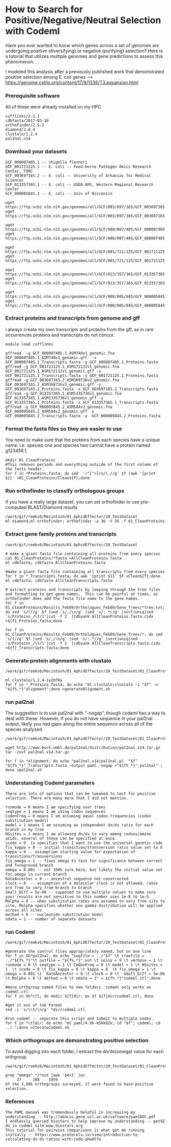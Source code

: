 # How to Search for Positive/Negative/Neutral Selection with Codeml

Have you ever wanted to know which genes across a set of genomes are undergoing positive (diversifying) or negative (purifying) selection?  Here is a tutorial that utilizes multiple genomes and gene predictions to assess this phenomenon.  

I modeled this analysis after a previously published work that demonstrated positive selection among E. coli genes --> https://genome.cshlp.org/content/17/9/1336/T3.expansion.html

### Prerequisite software
All of these were already installed on my HPC.
```
cufflinks/2.2.1
cdbfasta/2017-03-16
orthofinder/2.5.2
diamond/2.0.4
clustalo/1.2.4
pal2nal.v14
```


### Download your datasets
```
GCF_000007405.1 -- shigella flexneri
GCF_001721125.1 -- E. coli -- Food-borne Pathogen Omics Research Center, FORC
GCF_003697165.2 -- E. coli -- University of Arkansas for Medical Sciences
GCF_013357365.1 -- E. coli -- USDA-ARS, Western Regional Research Center
GCF_000005845.2 -- E. coli -- Univ of Wisconsin

wget https://ftp.ncbi.nlm.nih.gov/genomes/all/GCF/003/697/165/GCF_003697165.2_ASM369716v2/GCF_003697165.2_ASM369716v2_genomic.fna.gz
wget https://ftp.ncbi.nlm.nih.gov/genomes/all/GCF/003/697/165/GCF_003697165.2_ASM369716v2/GCF_003697165.2_ASM369716v2_genomic.gff.gz

wget https://ftp.ncbi.nlm.nih.gov/genomes/all/GCF/000/007/405/GCF_000007405.1_ASM740v1/GCF_000007405.1_ASM740v1_genomic.gff.gz
wget https://ftp.ncbi.nlm.nih.gov/genomes/all/GCF/000/007/405/GCF_000007405.1_ASM740v1/GCF_000007405.1_ASM740v1_genomic.fna.gz

wget https://ftp.ncbi.nlm.nih.gov/genomes/all/GCF/001/721/125/GCF_001721125.1_ASM172112v1/GCF_001721125.1_ASM172112v1_genomic.fna.gz
wget https://ftp.ncbi.nlm.nih.gov/genomes/all/GCF/001/721/125/GCF_001721125.1_ASM172112v1/GCF_001721125.1_ASM172112v1_genomic.gff.gz

wget https://ftp.ncbi.nlm.nih.gov/genomes/all/GCF/013/357/365/GCF_013357365.1_ASM1335736v1/GCF_013357365.1_ASM1335736v1_genomic.fna.gz
wget https://ftp.ncbi.nlm.nih.gov/genomes/all/GCF/013/357/365/GCF_013357365.1_ASM1335736v1/GCF_013357365.1_ASM1335736v1_genomic.gff.gz

wget https://ftp.ncbi.nlm.nih.gov/genomes/all/GCF/000/005/845/GCF_000005845.2_ASM584v2/GCF_000005845.2_ASM584v2_protein.faa.gz
wget https://ftp.ncbi.nlm.nih.gov/genomes/all/GCF/000/005/845/GCF_000005845.2_ASM584v2/GCF_000005845.2_ASM584v2_translated_cds.faa.gz
```

### Extract proteins and transcripts from genome and gff

I always create my own transcripts and proteins from the gff, as in rare occurrences proteins and transcripts do not concur.
```
module load cufflinks

gffread  -g GCF_000007405.1_ASM740v1_genomic.fna GCF_000007405.1_ASM740v1_genomic.gff  -x GCF_000007405.1_Transcripts.fasta -y GCF_000007405.1_Proteins.fasta
gffread -g GCF_001721125.1_ASM172112v1_genomic.fna GCF_001721125.1_ASM172112v1_genomic.gff -x GCF_001721125.1_Transcripts.fasta -y GCF_001721125.1_Proteins.fasta
gffread -g GCF_003697165.2_ASM369716v2_genomic.fna GCF_003697165.2_ASM369716v2_genomic.gff -y GCF_003697165.2_Proteins.fasta -x GCF_003697165.2_Transcripts.fasta
gffread -g GCF_013357365.1_ASM1335736v1_genomic.fna GCF_013357365.1_ASM1335736v1_genomic.gff -y GCF_013357365.1_Proteins.fasta -x GCF_013357365.1_Transcripts.fasta
gffread -g GCF_000005845.2_ASM584v2_genomic.fna GCF_000005845.2_ASM584v2_genomic.gff -x GCF_000005845.2_Transcripts.fasta -y  GCF_000005845.2_Proteins.fasta
```

### Format the fasta files so they are easier to use
You need to make sure that the proteins from each species have a unique name.  i.e. species one and species two cannot have a protein named g123456.1.   
```
mkdir 01_CleanProteins
#This removes periods and everything outside of the first column of the fasta header.
for f in *Proteins.fasta; do sed  '/^[^>]/s/\.//g' $f |awk '{print $1}' >01_CleanProteins/Clean${f};done
```

### Run orthofinder to classify orthologous groups
If you have a really large dataset, you can set orthofinder to use pre-computed BLAST/Diamond results
```
/work/gif/remkv6/Macintosh/01_AphidEffector/20_TestDataset
ml diamond;ml orthofinder; orthofinder -a 36 -t 36 -f 01_CleanProteins
```

### Extract gene family proteins and transcripts
```
/work/gif/remkv6/Macintosh/01_AphidEffector/20_TestDataset

# make a giant fasta file containing all proteins from every species
cat 01_CleanProteins/*fasta >AllCleanProteins.fasta
ml cdbfasta; cdbfasta AllCleanProteins.fasta

#make a giant fasta file containing all transcripts from every species
for f in *_Transcripts.fasta; do awk '{print $1}' $f >Clean${f};done
ml cdbfasta; cdbfasta AllCleanTranscripts.fasta

# extract proteins and transcripts by looping through the tree files and formatting to get gene names.  This can be painful at times, as orthofinder does add the fasta file name to the gene names.
for f in 01_CleanProteins/Results_Feb09/Orthologues_Feb09/Gene_Trees/*tree.txt; do sed 's/(//g' $f |sed 's/,/\n/g' |sed 's/:.*//g' |sort|uniq|sed 's/Proteins_/\t/1'|cut -f 2  |cdbyank AllCleanProteins.fasta.cidx >${f}_Proteins.fasta;done

for f in 01_CleanProteins/Results_Feb09/Orthologues_Feb09/Gene_Trees/*; do sed 's/(//g' $f |sed 's/,/\n/g' |sed 's/:.*//g' |sort|uniq|sed 's/Proteins_/\t/1'|cut -f 2  |cdbyank AllCleanTranscripts.fasta.cidx >${f}_Transcripts.fasta;done
```

### Generate protein alignments with clustalo
```
/work/gif/remkv6/Macintosh/01_AphidEffector/20_TestDataset/01_CleanProteins/Results_Feb09/Orthologues_Feb09/Gene_Trees

ml clustalo/1.2.4-iy2mf6y
for f in *_Proteins.fasta; do echo "ml clustalo;clustalo -i "$f" -o "${f%.*}"alignment";done >generateAlignment.sh
```

### run pal2nal

The suggestion is to use pal2nal with "-nogap", though codeml has a way to deal with these. However, if you do not have sequence in your pal2nal output, likely you had gaps along the entire sequence across all of the species analyzed.
```
/work/gif/remkv6/Macintosh/01_AphidEffector/20_TestDataset/01_CleanProteins/Results_Feb09/Orthologues_Feb09/Gene_Trees

wget http://www.bork.embl.de/pal2nal/distribution/pal2nal.v14.tar.gz
tar -zxvf pal2nal.v14.tar.gz

for f in *alignment; do echo "pal2nal.v14/pal2nal.pl  "$f" "${f%_*}"_Transcripts.fasta -output paml -nogap >"${f%_*}"_pal2nal" ; done >pal2nal.sh
```
### Understanding Codeml parameters
```
There are lots of options that can be tweaked to test for positive selection. There are many more that I did not mention.

runmode = 0 means I am specifying user trees
seqtype = 1 means I am using codon sequences
CodonFreq = 0 means I am assuming equal codon frequencies (codon substitution model)
model = 1 means I am assuming an independent dn/ds ratio for each branch in my tree
NSsites = 1 means I am allowing dn/ds to vary among codons/amino acids, several of these can be specified at once.
icode = 0  is specifies that I want to use the universal genetic code
fix_kappa = 0 -- initial transition/transversion ratio value set to 0
kappa = 0 -- assumption starting value for expectation of transitions/transversions
fix_omega = 1 -- fixes omega to test for significance between current and foreground branch
omega = 0.001 -- not 100% sure here, but likely the initial value set for omega in current branch
RateAncestor = 0 -- ancestral sequence not constructed
clock = 0  -- assumption of a molecular clock is not allowed, rates are free to vary from branch to branch
Small_Diff = 5e-08 -- supposed to use multiple values to make sure your results are not sensitive to this number uses 1e-8 to 1e-5.
Malpha = 0 -- when substitution rates are assumed to vary from site to site, Malpha specifies whether one gamma distribution will be applied across all sites
method = 0 -- nucleotide substitution model
ndata = 1 -- number of separate datasets
```
### run Codeml
```
/work/gif/remkv6/Macintosh/01_AphidEffector/20_TestDataset/01_CleanProteins/Results_Feb09/Orthologues_Feb09/Gene_Trees

#generate the control files appropriately named, but on one line
for f in OG*pal2nal; do echo "seqfile = ../"$f" \t treefile = ../"${f%_*}"\t outfile = "${f%.*}".out \t noisy = 9 \t verbose = 1 \t runmode = 0 \t seqtype = 1 \t CodonFreq = 0 \t model = 1 \t NSsites = 1  \t icode = 0 \t fix_kappa = 0 \t kappa = 0  \t fix_omega = 1 \t omega = 0.001 \t  RateAncestor = 0 \t clock = 0 \t  Small_Diff = 5e-06 \t Malpha = 0 \t method = 0 \t ndata = 1" > ${f%.*}"codeml.ctl";done

#move orthgroup named files to new folders, codeml only works on codeml.ctl
for f in OG*ctl; do mkdir ${f}dir; mv $f ${f}dir/codeml.ctl; done

#get it out of tab format
sed -i 's/\\t/\n/g' *dir/codeml.ctl

#run codeml -- separate this script and submit to multiple nodes.  
for f in *ctldir; do echo "ml paml/4.9h-m5kkb2e; cd "$f"; codeml; cd ../ ";done >IterateCodeml.sh
```

### Which orthogroups are demonstrating positive selection
To avoid digging into each folder, I extract the dn/ds(omega) value for each orthgroup.
```
/work/gif/remkv6/Macintosh/01_AphidEffector/20_TestDataset/01_CleanProteins/Results_Feb09/Orthologues_Feb09/Gene_Trees

grep "omega" */*out |awk '$4>1' |wc
     27     108    1959
Of the 3,996 orthogroups surveyed, 27 were found to have positive selection.
```


### References
```
The PAML manual was tremendously helpful in increasing my understanding -- http://abacus.gene.ucl.ac.uk/software/pamlDOC.pdf
I endlessly queried biostars to help improve my understanding -- getSE do in codeml site:www.biostars.org
This tutorial for pairwise comparisons is what got me running initially -- https://www.protocols.io/view/introduction-to-calculating-dn-ds-ratios-with-code-qhwdt7e
```
